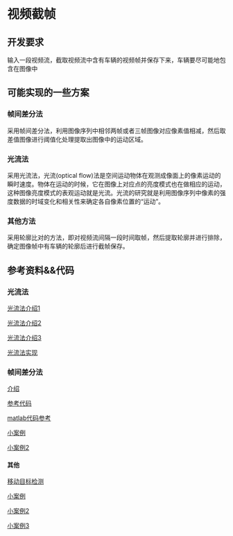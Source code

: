 # 视频截帧 #

## 开发要求 ##

输入一段视频流，截取视频流中含有车辆的视频帧并保存下来，车辆要尽可能地包含在图像中


## 可能实现的一些方案 ##

### 帧间差分法 ###

采用帧间差分法，利用图像序列中相邻两帧或者三帧图像对应像素值相减，然后取差值图像进行阈值化处理提取出图像中的运动区域。

### 光流法 ###

采用光流法，光流(optical flow)法是空间运动物体在观测成像面上的像素运动的瞬时速度。物体在运动的时候，它在图像上对应点的亮度模式也在做相应的运动，这种图像亮度模式的表观运动就是光流。光流的研究就是利用图像序列中像素的强度数据的时域变化和相关性来确定各自像素位置的“运动”。


### 其他方法 ###

采用轮廓比对的方法，即对视频流间隔一段时间取帧，然后提取轮廓并进行排除，确定图像帧中有车辆的轮廓后进行截帧保存。


## 参考资料&&代码 ##

### 光流法

[光流法介绍1](https://blog.csdn.net/zouxy09/article/details/8683859)

[光流法介绍2](http://www.cnblogs.com/gnuhpc/archive/2012/12/04/2802124.html)

[光流法介绍3](https://blog.csdn.net/on2way/article/details/48953975)

[光流法实现](https://blog.csdn.net/gjy095/article/details/9226883)



### 帧间差分法

[介绍](https://blog.csdn.net/asklw/article/details/53790581)



[参考代码](https://blog.csdn.net/dbvasp/article/details/79094806)

[matlab代码参考
](https://blog.csdn.net/xingor/article/details/50711478)

[小案例](https://www.jianshu.com/p/58c6ca1b66af)

[小案例2](https://www.jianshu.com/p/12533816eddf)

#### 其他

[移动目标检测](https://blog.csdn.net/u013055678/article/details/79389516)

[小案例](http://python.jobbole.com/81593/)

[小案例2](https://blog.csdn.net/lwplwf/article/details/72934468)

[小案例3](http://zhaoxuhui.top/blog/2017/06/28/%E5%9F%BA%E4%BA%8EPython%E7%9A%84OpenCV%E5%9B%BE%E5%83%8F%E5%A4%84%E7%90%8617.html#)
